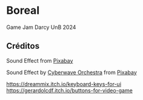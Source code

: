# Boreal
Game Jam Darcy UnB 2024

## Créditos
Sound Effect from <a href="https://pixabay.com/sound-effects/?utm_source=link-attribution&utm_medium=referral&utm_campaign=music&utm_content=6220">Pixabay</a>

Sound Effect by <a href="https://pixabay.com/users/cyberwave-orchestra-23801316/?utm_source=link-attribution&utm_medium=referral&utm_campaign=music&utm_content=241824">Cyberwave Orchestra</a> from <a href="https://pixabay.com/sound-effects//?utm_source=link-attribution&utm_medium=referral&utm_campaign=music&utm_content=241824">Pixabay</a>

https://dreammix.itch.io/keyboard-keys-for-ui
https://gerardolcdf.itch.io/buttons-for-video-game